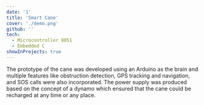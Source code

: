```yaml
---
date: '1'
title: 'Smart Cane'
cover: './demo.png'
github: ''
tech: 
  - Microcontroller 8051
  - Embedded C
showInProjects: true
---
```


The prototype of the cane was developed using an Arduino as the brain and multiple features like obstruction detection, GPS tracking and navigation, and SOS calls were also incorporated. The power supply was produced based on the concept of a dynamo which ensured that the cane could be recharged at any time or any place.

